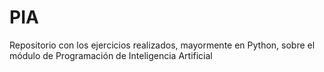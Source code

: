 # PIA
Repositorio con los ejercicios realizados, mayormente en Python, sobre el módulo de Programación de Inteligencia Artificial
